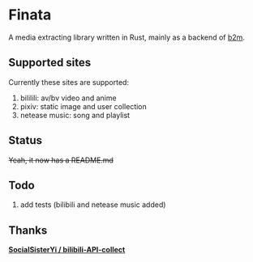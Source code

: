 # Finata

A media extracting library written in Rust, mainly as a backend of [b2m](https://github.com/snylonue/b2m).

## Supported sites
Currently these sites are supported:
1. bililili: av/bv video and anime
2. pixiv: static image and user collection
3. netease music: song and playlist

## Status
~~Yeah, it now has a README.md~~

## Todo
1. add tests (bilibili and netease music added)

## Thanks
**[SocialSisterYi / bilibili-API-collect](https://github.com/SocialSisterYi/bilibili-API-collect)**